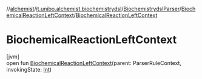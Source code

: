 //[alchemist](../../../../index.md)/[it.unibo.alchemist.biochemistrydsl](../../index.md)/[BiochemistrydslParser](../index.md)/[BiochemicalReactionLeftContext](index.md)/[BiochemicalReactionLeftContext](-biochemical-reaction-left-context.md)

# BiochemicalReactionLeftContext

[jvm]\
open fun [BiochemicalReactionLeftContext](-biochemical-reaction-left-context.md)(parent: ParserRuleContext, invokingState: [Int](https://kotlinlang.org/api/latest/jvm/stdlib/kotlin/-int/index.html))
